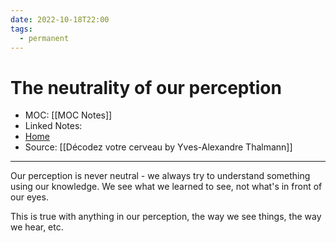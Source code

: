 ```yaml
---
date: 2022-10-18T22:00
tags:
  - permanent
---
```

# The neutrality of our perception
- MOC: [[MOC Notes]]
- Linked Notes: 
- [Home](https://misudashi.ga/)
- Source: [[Décodez votre cerveau by Yves-Alexandre Thalmann]]
----------
Our perception is never neutral - we always try to understand something using our knowledge. We see what we learned to see, not what's in front of our eyes.

This is true with anything in our perception, the way we see things, the way we hear, etc. 